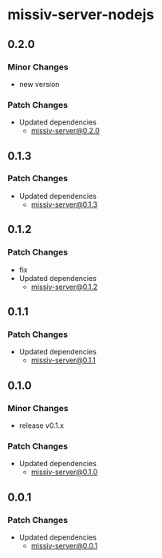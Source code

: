 # missiv-server-nodejs

## 0.2.0

### Minor Changes

- new version

### Patch Changes

- Updated dependencies
  - missiv-server@0.2.0

## 0.1.3

### Patch Changes

- Updated dependencies
  - missiv-server@0.1.3

## 0.1.2

### Patch Changes

- fix
- Updated dependencies
  - missiv-server@0.1.2

## 0.1.1

### Patch Changes

- Updated dependencies
  - missiv-server@0.1.1

## 0.1.0

### Minor Changes

- release v0.1.x

### Patch Changes

- Updated dependencies
  - missiv-server@0.1.0

## 0.0.1

### Patch Changes

- Updated dependencies
  - missiv-server@0.0.1
